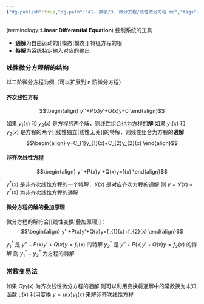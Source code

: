 ```yaml
---
{"dg-publish":true,"dg-path":"A1- 数学/3. 微分方程/线性微分方程.md","tags":["Linear"],"permalink":"/A1- 数学/3. 微分方程/线性微分方程/","dgPassFrontmatter":true,"noteIcon":"","created":"2024-08-09T22:12:30.000+08:00","updated":"2025-07-01T16:19:51.000+08:00"}
---
```


(terminology::**Linear Differential Equation**)
控制系统的工具

- **通解**为自由运动的[[模态\|模态]]   特征方程的根
- **特解**为系统特定输入对应的输出


### 线性微分方程解的结构
以二阶微分方程为例（可以扩展到 n 阶微分方程）
#### 齐次线性方程
$$\begin{align}
y''+P(x)y'+Q(x)y=0
\end{align}$$

如果 $y_{1}(x)$ 和 $y_{2}(x)$ 是方程的两个解，则线性组合也为方程的**解**
如果 $y_{1}(x)$ 和 $y_{2}(x)$ 是方程的两个[[线性独立\|线性无关]]的特解，则线性组合为方程的**通解**
$$\begin{align}
y=C_{1}y_{1}(x)+C_{2}y_{2}(x)
\end{align}$$

#### 非齐次线性方程
$$\begin{align}
y''+P(x)y'+Q(x)y=f(x)
\end{align}$$

$y^{*}(x)$ 是非齐次线性方程的一个特解，$Y(x)$ 是对应齐次方程的通解
则 $y=Y(x)+y^{*}(x)$ 为非齐次线性方程的通解

#### 微分方程的解的叠加原理
微分方程的解符合[[线性变换\|叠加原理]]：
$$\begin{align}
y''+P(x)y'+Q(x)y=f_{1}(x)+f_{2}(x)
\end{align}$$

$y_{1}^{*}$ 是 $y''+P(x)y'+Q(x)y=f_{1}(x)$ 的特解
$y_{2}^{*}$ 是 $y''+P(x)y'+Q(x)y=f_{2}(x)$ 的特解
则 $y_{1}^{*}+y_{2}^{*}$ 为方程的特解

### 常数变易法
如果 $Cy_{1}(x)$ 为齐次线性微分方程的通解
则可以利用变换将通解中的常数换为未知函数 $u(x)$
利用变换 $y=u(x)y_{1}(x)$ 来解非齐次线性方程


